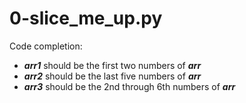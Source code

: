 # 0-slice_me_up.py

Code completion:

- **_arr1_** should be the first two numbers of **_arr_**
- **_arr2_** should be the last five numbers of **_arr_**
- **_arr3_** should be the 2nd through 6th numbers of **_arr_**
